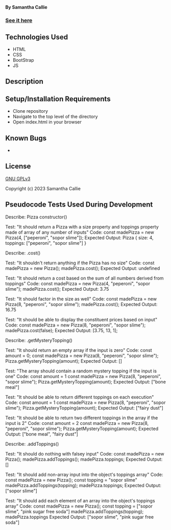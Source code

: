 # 

#### By **Samantha Callie**

####

### [See it here](https://hoomee90.github.io/pig-dice/)

## Technologies Used

* HTML
* CSS
* BootStrap
* JS

## Description



## Setup/Installation Requirements

* Clone repository
* Navigate to the top level of the directory
* Open index.html in your browser

## Known Bugs

* 

## License

[GNU GPLv3](https://choosealicense.com/licenses/agpl-3.0/)

Copyright (c) 2023 Samantha Callie

## Pseudocode Tests Used During Development

Describe: Pizza constructor()

Test: "It should return a Pizza with a size property and toppings property made of array of any number of inputs"
Code: 
const madePizza = new Pizza(4, ["peperoni", "sopor slime"]);
Expected Output: Pizza { size: 4, toppings: ["peperoni", "sopor slime"] }

Describe: .cost()

Test: "It shouldn't return anything if the Pizza has no size"
Code: 
const madePizza = new Pizza();
madePizza.cost();
Expected Output: undefined

Test: "It should return a cost based on the sum of all numbers derived from toppings"
Code: 
const madePizza = new Pizza(4, "peperoni", "sopor slime");
madePizza.cost();
Expected Output: 3.75

Test: "It should factor in the size as well"
Code: 
const madePizza = new Pizza(8, "peperoni", "sopor slime");
madePizza.cost();
Expected Output: 16.75

Test: "It should be able to display the constituent prices based on input"
Code: 
const madePizza = new Pizza(8, "peperoni", "sopor slime");
madePizza.cost(false);
Expected Output: [3.75, 13, 1];

Describe: .getMysteryTopping()

Test: "It should return an empty array if the input is zero" 
Code:
const amount = 0;
const madePizza = new Pizza(8, "peperoni", "sopor slime");
Pizza.getMysteryTopping(amount);
Expected Output: []

Test: "The array should contain a random mystery topping if the input is one" 
Code:
const amount = 1
const madePizza = new Pizza(8, "peperoni", "sopor slime");
Pizza.getMysteryTopping(amount);
Expected Output: ["bone meal"]

Test: "It should be able to return different toppings on each execution" 
Code:
const amount = 1
const madePizza = new Pizza(8, "peperoni", "sopor slime");
Pizza.getMysteryTopping(amount);
Expected Output: ["fairy dust"]

Test: "It should be able to return two different toppings in the array if the input is 2" 
Code:
const amount = 2
const madePizza = new Pizza(8, "peperoni", "sopor slime");
Pizza.getMysteryTopping(amount);
Expected Output: ["bone meal", "fairy dust"]

Describe: .addToppings()

Test: "It should do nothing with falsey input"
Code: 
const madePizza = new Pizza();
madePizza.addToppings();
madePizza.toppings;
Expected Output: []

Test: "It should add non-array input into the object's toppings array"
Code: 
const madePizza = new Pizza();
const topping = "sopor slime"
madePizza.addToppings(topping);
madePizza.toppings;
Expected Output: ["sopor slime"]

Test: "It should add each element of an array into the object's toppings array"
Code: 
const madePizza = new Pizza();
const topping = ["sopor slime", "pink sugar free soda"]
madePizza.addToppings(topping);
madePizza.toppings
Expected Output: ["sopor slime", "pink sugar free soda"]


